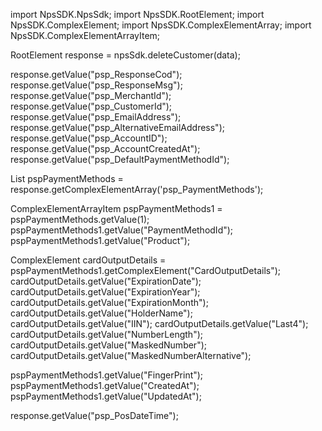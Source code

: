 import NpsSDK.NpsSdk;
import NpsSDK.RootElement;
import NpsSDK.ComplexElement;
import NpsSDK.ComplexElementArray;
import NpsSDK.ComplexElementArrayItem;

RootElement response = npsSdk.deleteCustomer(data);

response.getValue("psp_ResponseCod");
response.getValue("psp_ResponseMsg");
response.getValue("psp_MerchantId");
response.getValue("psp_CustomerId");
response.getValue("psp_EmailAddress");
response.getValue("psp_AlternativeEmailAddress");
response.getValue("psp_AccountID");
response.getValue("psp_AccountCreatedAt");
response.getValue("psp_DefaultPaymentMethodId");

List<ComplexElementArrayItem> pspPaymentMethods = response.getComplexElementArray('psp_PaymentMethods');

ComplexElementArrayItem pspPaymentMethods1 = pspPaymentMethods.getValue(1);
pspPaymentMethods1.getValue("PaymentMethodId");
pspPaymentMethods1.getValue("Product");

ComplexElement cardOutputDetails = pspPaymentMethods1.getComplexElement("CardOutputDetails");
cardOutputDetails.getValue("ExpirationDate");
cardOutputDetails.getValue("ExpirationYear");
cardOutputDetails.getValue("ExpirationMonth");
cardOutputDetails.getValue("HolderName");
cardOutputDetails.getValue("IIN");
cardOutputDetails.getValue("Last4");
cardOutputDetails.getValue("NumberLength");
cardOutputDetails.getValue("MaskedNumber");
cardOutputDetails.getValue("MaskedNumberAlternative");

pspPaymentMethods1.getValue("FingerPrint");
pspPaymentMethods1.getValue("CreatedAt");
pspPaymentMethods1.getValue("UpdatedAt");


response.getValue("psp_PosDateTime");
